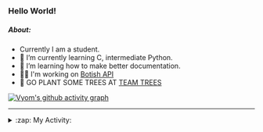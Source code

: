 ### Hello World!

##### About:
- Currently I am a student.
- 🌱 I’m currently learning C, intermediate Python.
- 🌱 I’m learning how to make better documentation.
- 👨‍💻 I'm working on [Botish API](https://github.com/Vyvy-vi/api)
- 🌱 GO PLANT SOME TREES AT [TEAM TREES](https://teamtrees.org/)

[![Vyom's github activity graph](https://activity-graph.herokuapp.com/graph?username=Vyvy-vi)](https://github.com/ashutosh00710/github-readme-activity-graph)

---
<details>
  <summary>:zap: My Activity:</summary>
  
<!--START_SECTION:waka-->
![Code Time](http://img.shields.io/badge/Code%20Time-748%20hrs%2034%20mins-blue)

**I'm a Night 🦉** 

```text
🌞 Morning    56 commits     ██░░░░░░░░░░░░░░░░░░░░░░░   8.32% 
🌆 Daytime    161 commits    ██████░░░░░░░░░░░░░░░░░░░   23.92% 
🌃 Evening    215 commits    ████████░░░░░░░░░░░░░░░░░   31.95% 
🌙 Night      241 commits    █████████░░░░░░░░░░░░░░░░   35.81%

```
📅 **I'm Most Productive on Sunday** 

```text
Monday       65 commits     ██░░░░░░░░░░░░░░░░░░░░░░░   9.66% 
Tuesday      124 commits    ████░░░░░░░░░░░░░░░░░░░░░   18.42% 
Wednesday    112 commits    ████░░░░░░░░░░░░░░░░░░░░░   16.64% 
Thursday     92 commits     ███░░░░░░░░░░░░░░░░░░░░░░   13.67% 
Friday       68 commits     ██░░░░░░░░░░░░░░░░░░░░░░░   10.1% 
Saturday     66 commits     ██░░░░░░░░░░░░░░░░░░░░░░░   9.81% 
Sunday       146 commits    █████░░░░░░░░░░░░░░░░░░░░   21.69%

```


📊 **This Week I Spent My Time On** 

```text
🔥 Editors: 
VS Code                  13 hrs 57 mins      ████████████████████████░   96.0% 
Vim                      34 mins             █░░░░░░░░░░░░░░░░░░░░░░░░   4.0%

🐱‍💻 Projects: 
praise_backend_js        6 hrs 54 mins       ███████████░░░░░░░░░░░░░░   47.49% 
api                      3 hrs 35 mins       ██████░░░░░░░░░░░░░░░░░░░   24.65% 
phishing-check-bot       2 hrs 14 mins       ███░░░░░░░░░░░░░░░░░░░░░░   15.37% 
CSF                      1 hr 10 mins        ██░░░░░░░░░░░░░░░░░░░░░░░   8.09% 
Praise-Bot-Discord       33 mins             █░░░░░░░░░░░░░░░░░░░░░░░░   3.85%

```


 Last Updated on 26/04/2022 05:07:16 UTC
<!--END_SECTION:waka-->
</details>
